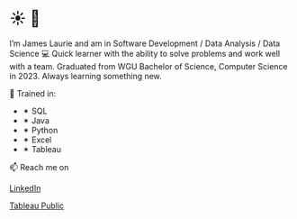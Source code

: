 # :sunny:  👋
I’m James Laurie and am in Software Development / Data Analysis / Data Science 💻
Quick learner with the ability to solve problems and work well with a team.
Graduated from WGU Bachelor of Science, Computer Science in 2023.
Always learning something new.

🥇 Trained in:
-  ✴ SQL 
-  ✴ Java
-  ✴ Python 
-  ✴ Excel 
-  ✴ Tableau 

📫 Reach me on 

[LinkedIn](https://www.linkedin.com/in/jameslaurieca/)

[Tableau Public](https://public.tableau.com/app/profile/james3436)

<!---
Jimmy90s/Jimmy90s is a ✨ special ✨ repository because its `README.md` (this file) appears on your GitHub profile.
You can click the Preview link to take a look at your changes.
--->
